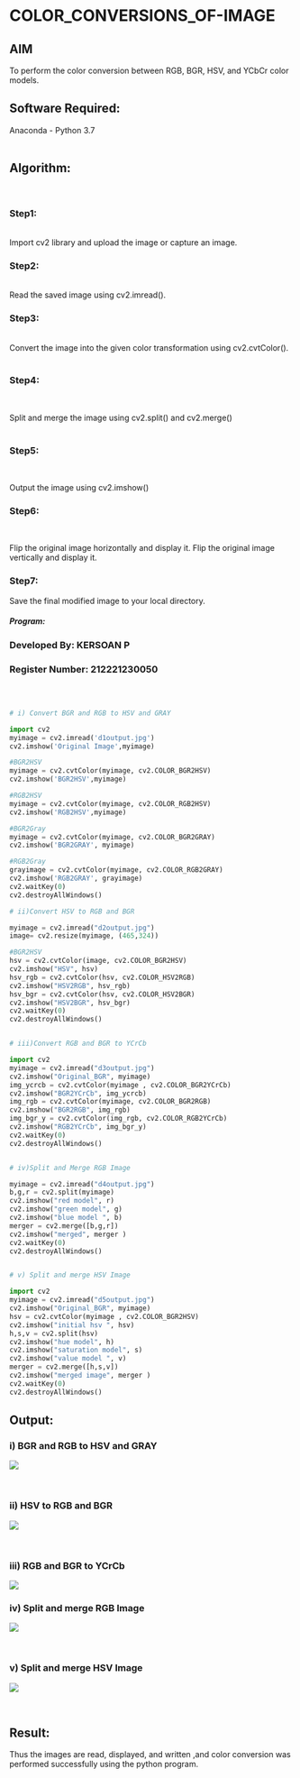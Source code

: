 # COLOR_CONVERSIONS_OF-IMAGE

## AIM
To perform the color conversion between RGB, BGR, HSV, and YCbCr color models.

## Software Required:
Anaconda - Python 3.7
</br>
</br>
## Algorithm:
</br>

### Step1:
</br>
Import cv2 library and upload the image or capture an image.
</br>

### Step2:
</br>
Read the saved image using cv2.imread().
</br>

### Step3:
</br>
Convert the image into the given color transformation using cv2.cvtColor().<br>
</br>

### Step4:
</br>

Split and merge the image using cv2.split() and cv2.merge()<br>
</br>

### Step5:
</br>

Output the image using cv2.imshow()
</br>

### Step6:
</br>

Flip the original image horizontally and display it.
Flip the original image vertically and display it.
</br>

### Step7:

Save the final modified image to your local directory.
<br>

##### Program:
### Developed By: KERSOAN P
### Register Number: 212221230050 

</br>

```python

# i) Convert BGR and RGB to HSV and GRAY

import cv2
myimage = cv2.imread('d1output.jpg')
cv2.imshow('Original Image',myimage)

#BGR2HSV
myimage = cv2.cvtColor(myimage, cv2.COLOR_BGR2HSV)
cv2.imshow('BGR2HSV',myimage)

#RGB2HSV
myimage = cv2.cvtColor(myimage, cv2.COLOR_RGB2HSV)
cv2.imshow('RGB2HSV',myimage)

#BGR2Gray
myimage = cv2.cvtColor(myimage, cv2.COLOR_BGR2GRAY)
cv2.imshow('BGR2GRAY', myimage)

#RGB2Gray
grayimage = cv2.cvtColor(myimage, cv2.COLOR_RGB2GRAY)
cv2.imshow('RGB2GRAY', grayimage)
cv2.waitKey(0) 
cv2.destroyAllWindows()

# ii)Convert HSV to RGB and BGR

myimage = cv2.imread("d2output.jpg")
image= cv2.resize(myimage, (465,324))

#BGR2HSV
hsv = cv2.cvtColor(image, cv2.COLOR_BGR2HSV)
cv2.imshow("HSV", hsv)
hsv_rgb = cv2.cvtColor(hsv, cv2.COLOR_HSV2RGB)
cv2.imshow("HSV2RGB", hsv_rgb)
hsv_bgr = cv2.cvtColor(hsv, cv2.COLOR_HSV2BGR)
cv2.imshow("HSV2BGR", hsv_bgr)
cv2.waitKey(0)
cv2.destroyAllWindows()


# iii)Convert RGB and BGR to YCrCb

import cv2
myimage = cv2.imread("d3output.jpg")
cv2.imshow("Original_BGR", myimage)
img_ycrcb = cv2.cvtColor(myimage , cv2.COLOR_BGR2YCrCb)
cv2.imshow("BGR2YCrCb", img_ycrcb)
img_rgb = cv2.cvtColor(myimage, cv2.COLOR_BGR2RGB)
cv2.imshow("BGR2RGB", img_rgb)
img_bgr_y = cv2.cvtColor(img_rgb, cv2.COLOR_RGB2YCrCb)
cv2.imshow("RGB2YCrCb", img_bgr_y)
cv2.waitKey(0)
cv2.destroyAllWindows()


# iv)Split and Merge RGB Image

myimage = cv2.imread("d4output.jpg")
b,g,r = cv2.split(myimage)
cv2.imshow("red model", r)
cv2.imshow("green model", g)
cv2.imshow("blue model ", b)
merger = cv2.merge([b,g,r])
cv2.imshow("merged", merger )
cv2.waitKey(0)
cv2.destroyAllWindows()


# v) Split and merge HSV Image

import cv2
myimage = cv2.imread("d5output.jpg")
cv2.imshow("Original_BGR", myimage)
hsv = cv2.cvtColor(myimage , cv2.COLOR_BGR2HSV)
cv2.imshow("initial hsv ", hsv)
h,s,v = cv2.split(hsv)
cv2.imshow("hue model", h)
cv2.imshow("saturation model", s)
cv2.imshow("value model ", v)
merger = cv2.merge([h,s,v])
cv2.imshow("merged image", merger )
cv2.waitKey(0)
cv2.destroyAllWindows()


```
## Output:
### i) BGR and RGB to HSV and GRAY

![](d1output.jpg)

<br>

### ii) HSV to RGB and BGR
![](d2output.jpg)

<br> 

### iii) RGB and BGR to YCrCb
![](d3output.jpg)


### iv) Split and merge RGB Image
![](d4output.jpg)

<br>

### v) Split and merge HSV Image
![](d5output.jpg)

<br>


## Result:
Thus the images are read, displayed, and written ,and color conversion was performed  successfully using the python program.
